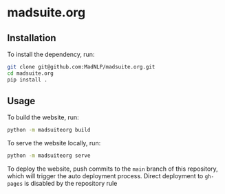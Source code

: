 # madsuite.org

## Installation
To install the dependency, run:
```bash
git clone git@github.com:MadNLP/madsuite.org.git
cd madsuite.org
pip install .
```

## Usage
To build the website, run:
```bash
python -m madsuiteorg build
```

To serve the website locally, run:
```bash
python -m madsuiteorg serve
```
To deploy the website, push commits to the `main` branch of this repository, which will trigger the auto deployment process. Direct deployment to `gh-pages` is disabled by the repository rule
